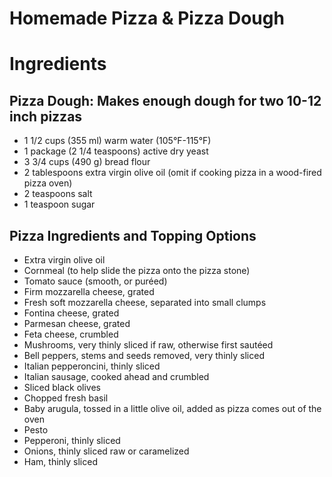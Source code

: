 # Homemade Pizza & Pizza Dough

# Ingredients
##  Pizza Dough: Makes enough dough for two 10-12 inch pizzas
* 1 1/2 cups (355 ml) warm water (105°F-115°F)
* 1 package (2 1/4 teaspoons) active dry yeast
* 3 3/4 cups (490 g) bread flour
* 2 tablespoons extra virgin olive oil (omit if cooking pizza in a wood-fired pizza oven)
* 2 teaspoons salt
* 1 teaspoon sugar
## Pizza Ingredients and Topping Options
* Extra virgin olive oil
* Cornmeal (to help slide the pizza onto the pizza stone)
* Tomato sauce (smooth, or puréed)
* Firm mozzarella cheese, grated
* Fresh soft mozzarella cheese, separated into small clumps
* Fontina cheese, grated
* Parmesan cheese, grated
* Feta cheese, crumbled
* Mushrooms, very thinly sliced if raw, otherwise first sautéed
* Bell peppers, stems and seeds removed, very thinly sliced
* Italian pepperoncini, thinly sliced
* Italian sausage, cooked ahead and crumbled
* Sliced black olives
* Chopped fresh basil
* Baby arugula, tossed in a little olive oil, added as pizza comes out of the oven
* Pesto
* Pepperoni, thinly sliced
* Onions, thinly sliced raw or caramelized
* Ham, thinly sliced